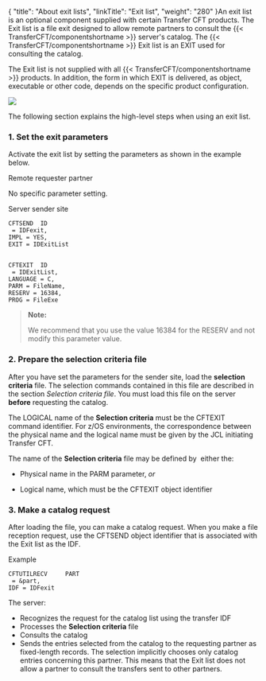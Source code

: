 {
    "title": "About exit  lists",
    "linkTitle": "Exit list",
    "weight": "280"
}An exit list is an optional component supplied with certain Transfer
CFT products. The Exit list is a file exit designed to allow remote partners to consult
the {{< TransferCFT/componentshortname  >}} server's catalog. The {{< TransferCFT/componentshortname  >}}
Exit list is an EXIT used for consulting the catalog.

The Exit list is not supplied with all {{< TransferCFT/componentshortname  >}} products. In addition,
the form in which EXIT is delivered, as object, executable or other code,
depends on the specific product configuration.

<img src="/Images/TransferCFT/exit_list.png" class="maxWidth" />

The following section explains the high-level steps when using an exit
list.

<span id="Set_the_exit_parameters"></span>

### 1. Set the exit parameters

Activate the exit list by setting the parameters as shown in the example below.

Remote
requester partner

No specific parameter setting.

Server sender site


    CFTSEND  ID 
     = IDFexit,
    IMPL = YES,
    EXIT = IDExitList


    CFTEXIT  ID 
     = IDExitList,
    LANGUAGE = C,
    PARM = FileName,
    RESERV = 16384,
    PROG = FileExe

> **Note:**
>
> We recommend that you use the value 16384 for the RESERV
> and not modify this parameter value.

<span id="Prepare_the_selection_criteria_file"></span>

### 2. Prepare the selection criteria file

After you have set the parameters for the sender site,
load the **selection criteria** file.
The selection commands contained in this file are described in the section *Selection
criteria file*. You must load this file on the server **before**
requesting the catalog.

The LOGICAL name of the <span style="font-weight: bold;">Selection
criteria</span> must be the CFTEXIT command identifier. For z/OS environments, the correspondence between the physical name and the
logical name must be given by the JCL initiating <span class="mc-variable axway_variables.Component_Short_Name variable">Transfer CFT</span>.

The name of the <span style="font-weight: bold;">Selection criteria</span>
file may be defined by  either the:

-   Physical name in
    the PARM parameter, *or*

<!-- -->

-   Logical name, which
    must be the CFTEXIT object identifier

<span id="Request_catalog"></span>

### 3. Make a catalog request

After loading the file, you can make a catalog
request. When you make a file reception request, use the CFTSEND object
identifier that is associated with the Exit list as the IDF.

Example


    CFTUTILRECV     PART 
     = &part,
    IDF = IDFexit

The server:

-   Recognizes the
    request for the catalog list using the transfer IDF
-   Processes the <span style="font-weight: bold;">Selection criteria</span> file
-   Consults the catalog
-   Sends the entries
    selected from the catalog to the requesting partner as fixed-length records.
    The selection implicitly chooses only catalog entries concerning this
    partner. This means that
    the Exit list does not allow a partner to consult the transfers sent to
    other partners.
